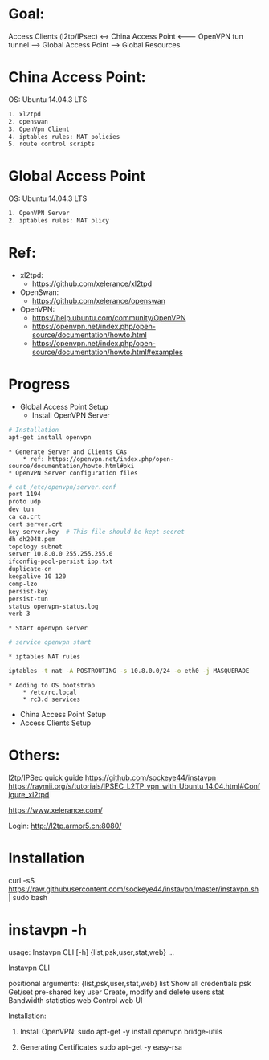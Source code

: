 # Goal:

Access Clients (l2tp/IPsec) <-> China Access Point <--- OpenVPN tun tunnel --> Global Access Point --> Global Resources


# China Access Point:
OS: Ubuntu 14.04.3 LTS
```Bash
1. xl2tpd
2. openswan
3. OpenVpn Client
4. iptables rules: NAT policies
5. route control scripts
```

# Global Access Point
OS: Ubuntu 14.04.3 LTS
```Bash
1. OpenVPN Server
2. iptables rules: NAT plicy
```

# Ref:
* xl2tpd:
	* https://github.com/xelerance/xl2tpd
* OpenSwan:
	* https://github.com/xelerance/openswan
* OpenVPN:
	* https://help.ubuntu.com/community/OpenVPN
	* https://openvpn.net/index.php/open-source/documentation/howto.html
	* https://openvpn.net/index.php/open-source/documentation/howto.html#examples

# Progress
* Global Access Point Setup
	* Install OpenVPN Server
```Bash
# Installation
apt-get install openvpn
```
	* Generate Server and Clients CAs
		* ref: https://openvpn.net/index.php/open-source/documentation/howto.html#pki
	* OpenVPN Server configuration files
```Bash
# cat /etc/openvpn/server.conf
port 1194
proto udp
dev tun
ca ca.crt
cert server.crt
key server.key  # This file should be kept secret
dh dh2048.pem
topology subnet
server 10.8.0.0 255.255.255.0
ifconfig-pool-persist ipp.txt
duplicate-cn
keepalive 10 120
comp-lzo
persist-key
persist-tun
status openvpn-status.log
verb 3
```
	* Start openvpn server
```Bash
# service openvpn start
```
	* iptables NAT rules
``` Bash
iptables -t nat -A POSTROUTING -s 10.8.0.0/24 -o eth0 -j MASQUERADE
```
	* Adding to OS bootstrap
		* /etc/rc.local
		* rc3.d services
* China Access Point Setup
* Access Clients Setup

# Others:
l2tp/IPSec quick guide
https://github.com/sockeye44/instavpn
https://raymii.org/s/tutorials/IPSEC_L2TP_vpn_with_Ubuntu_14.04.html#Configure_xl2tpd

https://www.xelerance.com/

Login:
http://l2tp.armor5.cn:8080/
# Installation
curl -sS https://raw.githubusercontent.com/sockeye44/instavpn/master/instavpn.sh | sudo bash

# instavpn -h
usage: Instavpn CLI [-h] {list,psk,user,stat,web} ...

Instavpn CLI

positional arguments:
  {list,psk,user,stat,web}
    list                Show all credentials
    psk                 Get/set pre-shared key
    user                Create, modify and delete users
    stat                Bandwidth statistics
    web                 Control web UI


Installation:
1. Install OpenVPN: 
sudo apt-get -y install openvpn bridge-utils

2. Generating Certificates
sudo apt-get -y easy-rsa




